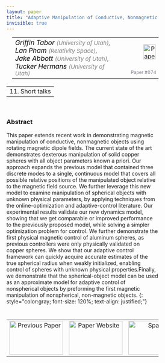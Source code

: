 ```yaml
---
layout: paper
title: "Adaptive Manipulation of Conductive, Nonmagnetic Objects via a Continuous Model of Magnetically Induced Force and Torque"
invisible: true
---
```

<head>
<style>
* {
  box-sizing: border-box;
}

#myInput {
  background-position: 10px 10px;
  background-repeat: no-repeat;
  width: 100%;
  font-size: 100%;
  padding: 12px 20px 12px 40px;
  border: 1px solid #ddd;
  margin-bottom: 12px;
}

#myTable, #myTableA {
  border-collapse: collapse;
  width: 100%;
  border: 1px solid #ddd;
  font-size: 100%;
}

#myTable th, #myTable td, #myTableA th, #myTableA td {
  text-align: left;
  padding: 12px;
}

#myTable tr, #myTableA tr {
  border-bottom: 1px solid #ddd;
}

#myTable tr.header, #myTable tr:hover, #myTableA tr.header, #myTableA tr:hover {
  background-color: #f1f1f1;
}


#eventcounter1 a {
    font-size: 12px;
    color: #ffffff;
    display: block;
}

#eventcounter1 a:hover {
    text-decoration: none;
}

#eventcounter2 a {
    font-size: 12px;
    color: #ffffff;
    display: block;
}

#eventcounter2 a:hover {
    text-decoration: none;
}

</style>
</head>

<table width = "95%" style="padding-left: 15px; margin-left: auto; margin-right: 10px;">
<tr><td style = "vertical-align: top; padding-right: 25px;" rowspan="2">
<span style="color:black; font-size: 110%;"><i>
Griffin Tabor <span style="color:gray; font-size: 85%">(University of Utah)</span><span style="color:gray; font-size: 100%">,</span><br>
Lan Pham <span style="color:gray; font-size: 85%">(Relativity Space)</span><span style="color:gray; font-size: 100%">,</span><br>
Jake Abbott <span style="color:gray; font-size: 85%">(University of Utah)</span><span style="color:gray; font-size: 100%">,</span><br>
Tucker Hermans <span style="color:gray; font-size: 85%">(University of Utah)</span>
</i></span>
</td>

<td style="text-align: right;"><a href="http://www.roboticsproceedings.org/rss18/p074.pdf"><img src="{{ site.baseurl }}/images/paper_link.png" alt="Paper Website" width = "33"  height = "40"/></a><br></td>
</tr>
<tr>
<td style="color:#777789; text-align:right; font-size: 75%; margin-right:10px;">Paper&nbsp;#074</td>
</tr>
</table>

<table width="80%" style="margin-top: 20px; margin-left: auto; margin-right: auto;">
  <tr>
    <td style="text-align:center;">11. Short talks</td>
  </tr>
</table>
<br>


### Abstract
This paper extends recent work in demonstrating magnetic manipulation of conductive, nonmagnetic objects using rotating magnetic dipole fields. The current state of the art demonstrates dexterous manipulation of solid copper spheres with all object parameters known a priori. Our approach expands the previous model that contained three discrete modes to a single, continuous model that covers all possible relative positions of the manipulated object relative to the magnetic field source. We further leverage this new model to examine manipulation of spherical objects with unknown physical parameters, by applying techniques from the online-optimization and adaptive-control literature. Our experimental results validate our new dynamics model, showing that we get comparable or improved performance to the previously proposed model, while solving a simpler optimization problem for control. We further demonstrate the first physical magnetic control of aluminum spheres, as previous controllers were only physically validated on copper spheres. We show that our adaptive control framework can quickly acquire accurate estimates of the true spherical radius when weakly initialized, enabling control of spheres with unknown physical properties.Finally, we demonstrate that the spherical-object model can be used as an approximate model for adaptive control of nonspherical objects by preforming the first magnetic manipulation of nonspherical, non-magnetic objects.
{: style="color:gray; font-size: 120%; text-align: justified;"}


<table width="100%" style="margin-top:40px;">
<tr>
    <td style="width: 30%; text-align: center;"><a href="{{ site.baseurl }}/program/papers/073/">
<img src="{{ site.baseurl }}/images/previous_paper_icon.png"
       alt="Previous Paper" width = "142"  height = "90"/> 
</a> </td>
<td style="text-align: center;"><a href="{{ site.baseurl }}/program/papers">
<img src="{{ site.baseurl }}/images/overview_icon.png"
       alt="Paper Website" width = "142"  height = "90"/> 
</a> </td>
    <td style="width: 30%; text-align: center;"> 
<img src="{{ site.baseurl }}/images/blank_icon.png"
       alt="Spacer" width = "142"  height = "90"/> 
            </td>
</tr>
</table>
